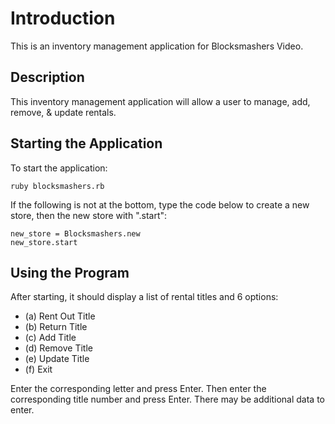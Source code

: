 # Introduction
This is an inventory management application for Blocksmashers Video.

## Description
This inventory management application will allow a user to manage, add, remove, & update rentals.

## Starting the Application
To start the application:
```
ruby blocksmashers.rb
```

If the following is not at the bottom, type the code below to create a new store, then the new store with ".start":
```
new_store = Blocksmashers.new
new_store.start
```

## Using the Program
After starting, it should display a list of rental titles and 6 options:

- (a) Rent Out Title
- (b) Return Title
- (c) Add Title
- (d) Remove Title
- (e) Update Title
- (f) Exit

Enter the corresponding letter and press Enter. Then enter the corresponding title number and press Enter. There may be additional data to enter.
